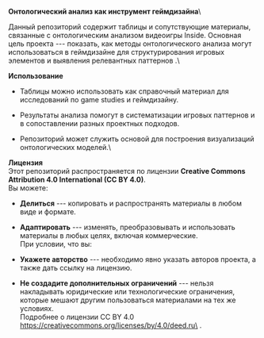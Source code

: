 **Онтологический анализ как инструмент геймдизайна**\

Данный репозиторий содержит таблицы и сопутствующие материалы, связанные
с онтологическим анализом видеоигры Inside. Основная цель проекта ---
показать, как методы онтологического анализа могут использоваться в
геймдизайне для структурирования игровых элементов и выявления
релевантных паттернов .\


**Использование**

-   Таблицы можно использовать как справочный материал для исследований
    по game studies и геймдизайну.

-   Результаты анализа помогут в систематизации игровых паттернов и в
    сопоставлении разных проектных подходов.

-   Репозиторий может служить основой для построения визуализаций
    онтологических моделей.\

    
**Лицензия**\
    Этот репозиторий распространяется по лицензии **Creative Commons
    Attribution 4.0 International (CC BY 4.0)**.\
    Вы можете:

-   **Делиться** --- копировать и распространять материалы в любом виде
    и формате.

-   **Адаптировать** --- изменять, преобразовывать и использовать
    материалы в любых целях, включая коммерческие.\
    При условии, что вы:

-   **Укажете авторство** --- необходимо явно указать авторов проекта, а
    также дать ссылку на лицензию.

-   **Не создадите дополнительных ограничений** --- нельзя накладывать
    юридические или технологические ограничения, которые мешают другим
    пользоваться материалами на тех же условиях.\
    Подробнее о лицензии CC BY 4.0
    https://creativecommons.org/licenses/by/4.0/deed.ru\
    .

